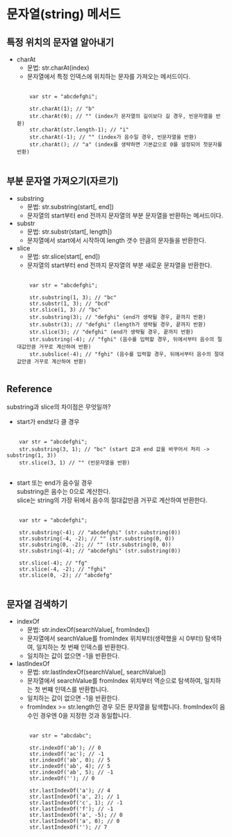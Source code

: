 # 문자열(string) 메서드
## 특정 위치의 문자열 알아내기
* charAt  
   * 문법: str.charAt(index)  
   * 문자열에서 특정 인덱스에 위치하는 문자를 가져오는 메서드이다.  
  <pre>
    <code>
      var str = "abcdefghi";
      
      str.charAt(1); // "b"
      str.charAt(9); // "" (index가 문자열의 길이보다 길 경우, 빈문자열을 반환)
      str.charAt(str.length-1); // "i"
      str.charAt(-1); // "" (index가 음수일 경우, 빈문자열을 반환)
      str.charAt(); // "a" (index를 생략하면 기본값으로 0를 설정되어 첫문자를 반환)
    </code>
  </pre>

## 부분 문자열 가져오기(자르기)
* substring 
  * 문법: str.substring(start[, end])  
  * 문자열의 start부터 end 전까지 문자열의 부분 문자열을 반환하는 메서드이다. 
* substr 
  * 문법: str.substr(start[, length])  
  * 문자열에서 start에서 시작하여 length 갯수 만큼의 문자들을 반환한다. 
* slice  
  * 문법: str.slice(start[, end])  
  * 문자열의 start부터 end 전까지 문자열의 부분  새로운 문자열을 반환한다.  
  <pre>
    <code>
      var str = "abcdefghi";

      str.substring(1, 3); // "bc"
      str.substr(1, 3); // "bcd"
      str.slice(1, 3) // "bc"
      str.substring(3); // "defghi" (end가 생략될 경우, 끝까지 반환)
      str.substr(3); // "defghi" (length가 생략될 경우, 끝까지 반환)
      str.slice(3); // "defghi" (end가 생략될 경우, 끝까지 반환)
      str.substring(-4); // "fghi" (음수를 입력할 경우, 뒤에서부터 음수의 절대값만큼 거꾸로 계산하여 반환)
      str.subslice(-4); // "fghi" (음수를 입력할 경우, 뒤에서부터 음수의 절대값만큼 거꾸로 계산하여 반환)
    </code>
  </pre>

## Reference
substring과 slice의 차이점은 무엇일까?  
* start가 end보다 클 경우
<pre>
  <code>
    var str = "abcdefghi";
    str.substring(3, 1); // "bc" (start 값과 end 값을 바꾸어서 처리 -> substring(1, 3))
    str.slice(3, 1) // "" (빈문자열을 반환)
  </code>
</pre>
* start 또는 end가 음수일 경우  
  substring은 음수는 0으로 계산한다.  
  slice는 string의 가장 뒤에서 음수의 절대값만큼 거꾸로 계산하여 반환한다.
<pre>
  <code>
    var str = "abcdefghi";

    str.substring(-4); // "abcdefghi" (str.substring(0))
    str.substring(-4, -2); // "" (str.substring(0, 0))
    str.substring(0, -2); // "" (str.substring(0, 0))
    str.substring(-4); // "abcdefghi" (str.substring(0))

    str.slice(-4); // "fg"
    str.slice(-4, -2); // "fghi"
    str.slice(0, -2); // "abcdefg"
  </code>
</pre>

## 문자열 검색하기
* indexOf
  * 문법: str.indexOf(searchValue[, fromIndex])
  * 문자열에서 searchValue를 fromIndex 위치부터(생략했을 시 0부터) 탐색하여, 일치하는 첫 번째 인덱스를 반환한다.
  * 일치하는 값이 없으면 -1을 반환한다.
* lastIndexOf
  * 문법: str.lastIndexOf(searchValue[, searchValue])
  *  문자열에서 searchValue를 fromIndex 위치부터 역순으로 탐색하여, 일치하는 첫 번쨰  인덱스를 반환합니다.
  * 일치하는 값이 없으면 -1을 반환한다.
  * fromIndex >= str.length인 경우 모든 문자열을 탐색합니다. fromIndex이 음수인 경우엔 0을 지정한 것과 동일합니다.
  <pre>
    <code>
      var str = "abcdabc";

      str.indexOf('ab'); // 0
      str.indexOf('ac'); // -1
      str.indexOf('ab', 0); // 5
      str.indexOf('ab', 4); // 5
      str.indexOf('ab', 5); // -1
      str.indexOf(''); // 0

      str.lastIndexOf('a'); // 4
      str.lastIndexOf('a', 2); // 1
      str.lastIndexOf('c', 1); // -1
      str.lastIndexOf('f'); // -1
      str.lastIndexOf('a', -5); // 0
      str.lastIndexOf('a', 0); // 0
      str.lastIndexOf(''); // 7
    </code>
  </pre>
